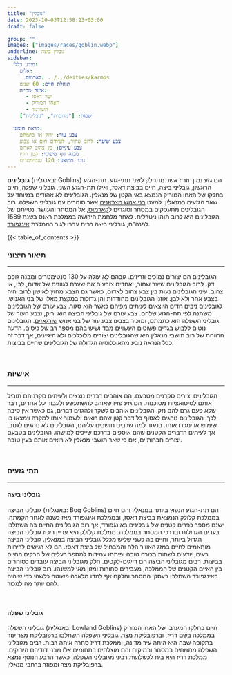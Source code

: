 ```yaml
---
title: "גובלין"
date: 2023-10-03T12:58:23+03:00
draft: false

group: ""
images: ["images/races/goblin.webp"]
underline: גובלין ביצה
sidebar:
  מידע כללי:
    אלים:
      קארמוס: ../../deities/karmos
    תוחלת חיים: 60 שנים
    איזור מחייה:
      - יער דאסז
      - האחו המוריק
      - השורגוד
    שפות: ["מדוברת", "גובלינית"]

  מראה חיצוני:
    צבע עור: ירוק או כתמתם
    צבע שיער: לרוב שחור, לעיתים חום או צבוע
    צבע עיניים: בין צהוב לאדום
    מבנה גוף טיפוסי: קטן וזריז
    גובה ממוצע: 120 סנטימטרים
---
```


**גוֹבְּלִינִים** (באנגלית: Goblins) הם גזע נמוך וזריז אשר מתחלק לשני תתי-גזע. תת-הגזע הראשון, גובליני ביצה, חיים בביצת דאסז, ואילו תת-הגזע השני, גובליני שפלה, חיים בחלקו של האחו המוריק הנמצא באי הקטן של מנאלין. הגובלינים לא אהודים במיוחד על שאר הגזעים במנאלין, למעט [בני אנוש מצראנים](../../races/human#מצראנים) אשר סוחרים עם גובליני השפלה. רוב הגובלינים מתעסקים במסחר וסוגדים ל[קארמוס](../../deities/karmos), אל המסחר והעושר. נטייתם של הגובלינים היא לרוב תוהו ניטרלית. לאחר מלחמת הירושה בממלכת ראנס בשנת 1589 לפנה"ח, גובליני ביצה רבים עברו לגור בממלכת [אינגפורד](../../kingdoms/ingford). 

<!--more-->

{{< table_of_contents >}}

### תיאור חיצוני

---

הגובלינים הם יצורים נמוכים וזריזים. גובהם לא עולה על 130 סנטימטרים ומבנה גופם דק. לרוב הגובלינים שיער שחור, ואחדים צובעים את שערם לגוונים של אדום, לבן, או צהוב. עיני הגובלינים נעות בין צבע צהוב לאדום, כאשר גם הצבע מחוץ לאישון לרוב יהיה בצבע אחר ולא לבן. אוזני הגובלינים מחודדות והן גדולות במקצת מאלו של בני האנוש. לגובלינים ניבים חדים היוצאים לעיתים מפיהם כאשר הוא סגור. צבע עורם של הגובלינים משתנה לפי תת-הגזע שלהם. צבע עורם של גובליני הביצה הוא ירוק, וצבע העור של גובליני השפלה הוא כתמתם, ומזכיר בצבעו צבע עור של בני אנוש [שורגאזים](../../races/human#שורגאזים). הגובלינים נוטים ללבוש בגדים פשוטים העשויים מבד ושיש בהם מספר רב של כיסים. הדעה הרווחת של רוב תושבי מנאלין היא שהגובלינים יצורים מלוכלכים ולא היגיינים, אך דבר זה ככל הנראה נובע מהאוכלוסיה הגדולה של הגובלינים שחיים בביצות.

&nbsp;

### אישיות

---

הגובלינים יצורים סקרנים מטבעם. הם אוהבים דברים נוצצים ולעיתים סקרנותם תוביל אותם לסיטואציות מסוכנות. הם גזע פזיז שאוהב להשתעשע ולעבוד על אחרים, דבר שלא פעם גרם להם נזק. הגובלינים אוהבים לשקר ולהגזים דברים, גם כאשר אין סיבה לכך. הגובלינים נוהגים לאסוף כל דבר קטן שהם רואים ולשמור אותו למקרה וימצאו בו שימוש או ימכרו אותו. בניגוד למה שרבים חושבים עליהם, הגובלינים לא נוהגים לגנוב, אך לעיתים הדברים הקטנים שהם אוספים בדרכם שייכים למישהו. הגובלינים בטבעם יצורים חברותיים, אם כי שאר תושבי מנאלין לא רואים אותם בעין טובה. 

&nbsp;

### תתי גזעים

---

#### גובליני ביצה

גובליני הביצה (באנגלית: Bog Goblins) הם תת-הגזע הנפוץ ביותר במנאלין והם חיים בממלכת קלולק הנמצאת בביצת דאסז, ובממלכת אינגפורד מאז כשנה לאחר הקמתה. ישנם מספר כפרים קטנים של גובלינים באינגפורד, אך רוב הגובלינים החיים בה השתלבו בערים הגדולות ובדרכי המסחר בממלכה. ממלכת קלולק היא עדיין ריכוז גובליני הביצה הגדול ביותר, וחיים בה כשני שליש מכלל גובליני הביצה במנאלין. גובליני הביצה מותאמים לחיים במזג האוויר הלח והמבחיל של ביצת דאסז. הם לא רגישים לריחות רעים, יודעים לשחות בצורה טובה ופיתחו עמידות למספר רעלים של חרקים החיים בביצות. רבים מגובליני הביצה הם דייגים-לקטים. חלק מגובליני הביצה עובדים כסוחרים בין האיים הקטנים של הממלכה, מעבירים סחורות ומזון מאי למשנהו. רוב גובליני הביצה באינגפורד השתלבו בעסקי המסחר וחלקם אף למדו מלאכה פשוטה כלשהי כדי שיהיה להם יותר מה למכור.

&nbsp;

#### גובליני שפלה

גובליני השפלה (באנגלית: Lowland Goblins) חיים בחלקו המערבי של האחו המוריק בממלכה בשם דריז, וב[רפובליקת מצר](../../kingdoms/stroit). גובליני השפלה השתלבו ברפובליקת מצר עוד בתקופה שבה היא היתה עיר מדינה, וממלכת דריז סחרה איתה רבות. רבים מגובליני השפלה מתמחים במסחר ובמיקוח והם מוצלחים בתחומים אלו מבני דודיהם הירוקים. ממלכת דריז היא בית לכשלושת רבעי מגובליני השפלה, כאשר הרבע הנוסף נמצא ברפובליקת מצר ומפוזר ברחבי מנאלין.